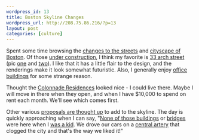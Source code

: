 ```yaml
--- 
wordpress_id: 13
title: Boston Skyline Changes
wordpress_url: http://208.75.86.216/?p=13
layout: post
categories: [culture]
---
```

Spent some time browsing the <a href="http://www.bigdig.com/thtml/photos_vg.htm">changes to the streets</a> and <a href="http://www.sky-boston.com">cityscape of Boston</a>. Of those <a href="http://www.sky-boston.com/newskyscrapers/uc.shtml">under construction</a>, I think my favorite is <a href="http://www.33arch.com">33 arch street</a> (pic <a href="http://www.sky-boston.com/newskyscrapers/33arch/33arch1.jpg">one</a> and <a href="http://www.sky-boston.com/newskyscrapers/33arch/33arch2.jpg">two</a>). I like that it has a little flair to the design, and the renderings make it look somewhat futuristic. Also, I generally enjoy <a href="http://www.sky-boston.com/skyscrapers/boston500.shtml">office buildings</a> for some strange reason.

Thought the <a href="http://www.sky-boston.com/newskyscrapers/colonnade/">Colonnade Residences</a> looked nice - I could live there. Maybe I will move in there when they open, and when I have $10,000 to spend on rent each month. We'll see which comes first. 

Other various <a href="http://www.sky-boston.com/newskyscrapers/proposed.shtml">proposals are thought up</a> to add to the skyline. The day is quickly approaching when I can say, "<a href="http://www.sky-boston.com/newskyscrapers/sst/">None of those buildings</a> or <a href="http://www.bigdig.com/thtml/gw_crc.htm#bridge1">bridges</a> were here when I <a href="http://www.sky-boston.com/skyscrapers/frb/">was a kid</a>. We drove our cars on a <a href="http://www.bigdig.com">central artery</a> that clogged the city and that's the way we liked it!"
